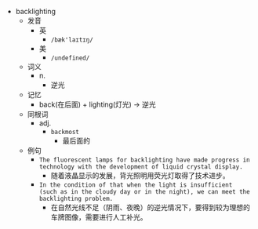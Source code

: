 - backlighting
  - 发音
    - 英
      - `/bæk'laɪtɪŋ/`
    - 美
      - `/undefined/`
  - 词义
    - n.
      - 逆光
  - 记忆
    - back(在后面) + lighting(灯光) → 逆光
  - 同根词
    - adj.
      - `backmost`
        - 最后面的
  - 例句
    - `The fluorescent lamps for backlighting have made progress in technology with the development of liquid crystal display.`
      - 随着液晶显示的发展，背光照明用荧光灯取得了技术进步。
    - `In the condition of that when the light is insufficient (such as in the cloudy day or in the night), we can meet the backlighting problem.`
      - 在自然光线不足（阴雨、夜晚）的逆光情况下，要得到较为理想的车牌图像，需要进行人工补光。

